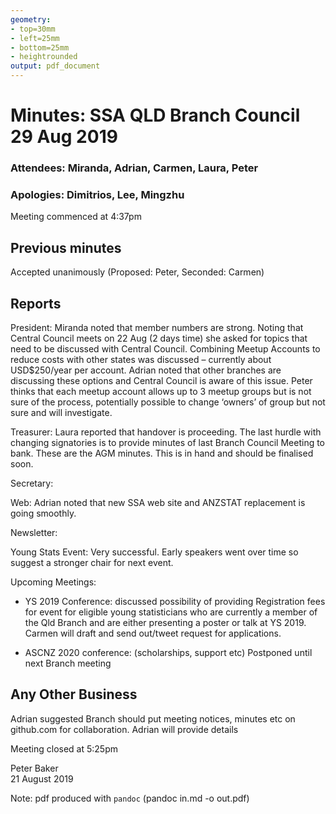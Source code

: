 ```yaml
---
geometry:
- top=30mm
- left=25mm
- bottom=25mm
- heightrounded
output: pdf_document
---
```


# Minutes: SSA QLD Branch Council 29 Aug 2019

### Attendees: Miranda, Adrian, Carmen, Laura, Peter

### Apologies: Dimitrios, Lee, Mingzhu

Meeting commenced at 4:37pm

## Previous minutes

Accepted unanimously (Proposed: Peter, Seconded: Carmen)

## Reports

President: Miranda noted that member numbers are strong. Noting that Central Council meets on 22 Aug (2 days time) she asked for topics that need to be discussed with Central Council. Combining Meetup Accounts to reduce costs with other states was discussed – currently about USD$250/year per account. Adrian noted that other branches are discussing these options and Central Council is aware of this issue. Peter thinks that each meetup account allows up to 3 meetup groups but is not sure of the process, potentially possible to change ‘owners’ of group but not sure and will investigate.

Treasurer: Laura reported that handover is proceeding. The last hurdle with changing signatories is to provide minutes of last Branch Council Meeting to bank. These are the AGM minutes. This is in hand and should be finalised soon.

Secretary: 

Web: Adrian noted that new SSA web site and ANZSTAT replacement is going smoothly.

Newsletter:

Young Stats Event: Very successful. Early speakers went over time so suggest a stronger chair for next event.

Upcoming Meetings: 

* YS 2019 Conference: discussed possibility of providing Registration fees for event for eligible young statisticians who are currently a member of the Qld Branch and are either presenting a poster or talk at YS 2019. Carmen will draft and send out/tweet request for applications.

* ASCNZ 2020 conference: (scholarships, support etc) Postponed until next Branch meeting

## Any Other Business

Adrian suggested Branch should put meeting notices, minutes etc on github.com for collaboration. Adrian will provide details
 
Meeting closed at 5:25pm


Peter Baker    
21 August 2019

Note: pdf produced with `pandoc` (pandoc in.md -o out.pdf)

